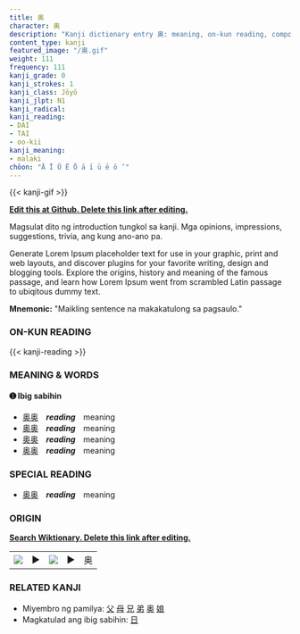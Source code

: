 ```yaml
---
title: 奥
character: 奥
description: "Kanji dictionary entry 奥: meaning, on-kun reading, compounds, origin, related kanji"
content_type: kanji
featured_image: "/奥.gif"
weight: 111
frequency: 111
kanji_grade: 0
kanji_strokes: 1
kanji_class: Jōyō
kanji_jlpt: N1
kanji_radical: 
kanji_reading: 
- DAI
- TAI
- oo-kii
kanji_meaning:
- malaki
chōon: "Ā Ī Ū Ē Ō ā ī ū ē ō ’"
---
```

[//]: # (Don't edit the line below. Kanji animated GIF code is automatically generated.)
{{< kanji-gif >}}

[//]: # (Edit below this line.)

**[Edit this at Github. Delete this link after editing.](https://github.com/tim0g/tim/tree/main/content/kanji/奥/index.md)**

Magsulat dito ng introduction tungkol sa kanji. Mga opinions, impressions, suggestions, trivia, ang kung ano-ano pa.

Generate Lorem Ipsum placeholder text for use in your graphic, print and web layouts, and discover plugins for your favorite writing, design and blogging tools. Explore the origins, history and meaning of the famous passage, and learn how Lorem Ipsum went from scrambled Latin passage to ubiqitous dummy text.
 
**Mnemonic:** "Maikling sentence na makakatulong sa pagsaulo."

### ON-KUN READING

[//]: # (Don't edit the line below. ON-KUN READING code is automatically generated.)
{{< kanji-reading >}}

### MEANING & WORDS

#### ➊ **Ibig sabihin**
  - [奥](../奥)[奥](../奥)　***reading***　meaning
  - [奥](../奥)[奥](../奥)　***reading***　meaning
  - [奥](../奥)[奥](../奥)　***reading***　meaning
  - [奥](../奥)[奥](../奥)　***reading***　meaning

### SPECIAL READING
  - [奥](../奥)[奥](../奥)　***reading***　meaning

### ORIGIN

**[Search Wiktionary. Delete this link after editing.](https://wiktionary.org/wiki/奥)**
<table class="kanji-table"><tr><td>
<img src="60px-奥-bronze.svg.png">
</td><td>▶</td><td>
<img src="60px-奥-oracle.svg.png">
</td><td>▶</td>
<td class="kanji-origin">奥</td>
</tr></table>

### RELATED KANJI
- Miyembro ng pamilya: [父](../父) [母](../母) [兄](../兄) [弟](../弟) [奥](../奥) [娘](../娘)
- Magkatulad ang ibig sabihin: [日](../日)
